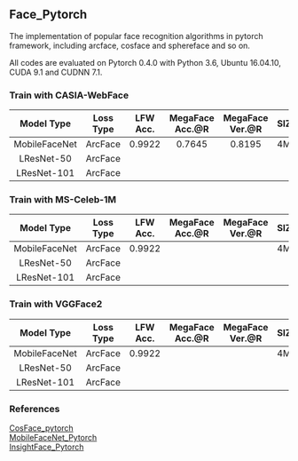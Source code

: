## Face_Pytorch
The implementation of  popular face recognition algorithms in pytorch framework, including arcface, cosface and sphereface and so on.

All codes are evaluated on Pytorch 0.4.0 with Python 3.6, Ubuntu 16.04.10, CUDA 9.1 and CUDNN 7.1.


### Train with CASIA-WebFace

  Model Type | Loss Type | LFW Acc. |MegaFace Acc.@R|MegaFace Ver.@R | SIZE 
:-----------:|:---------:|:--------:|:-------------:|:--------------:|:-----:
MobileFaceNet|  ArcFace  |  0.9922  |    0.7645     |    0.8195      |  4MB
LResNet-50   |  ArcFace  |          |               |                |
LResNet-101  |  ArcFace  |          |               |                |


### Train with MS-Celeb-1M

  Model Type | Loss Type | LFW Acc. |MegaFace Acc.@R|MegaFace Ver.@R | SIZE 
:-----------:|:---------:|:--------:|:-------------:|:--------------:|:-----:
MobileFaceNet|  ArcFace  |  0.9922  |               |                |  4MB
LResNet-50   |  ArcFace  |          |               |                |
LResNet-101  |  ArcFace  |          |               |                |


### Train with VGGFace2

  Model Type | Loss Type | LFW Acc. |MegaFace Acc.@R|MegaFace Ver.@R | SIZE 
:-----------:|:---------:|:--------:|:-------------:|:--------------:|:-----:
MobileFaceNet|  ArcFace  |  0.9922  |               |                |  4MB
LResNet-50   |  ArcFace  |          |               |                |
LResNet-101  |  ArcFace  |          |               |                |





### References
[CosFace_pytorch](https://github.com/MuggleWang/CosFace_pytorch)  
[MobileFaceNet_Pytorch](https://github.com/Xiaoccer/MobileFaceNet_Pytorch)  
[InsightFace_Pytorch](https://github.com/TreB1eN/InsightFace_Pytorch)